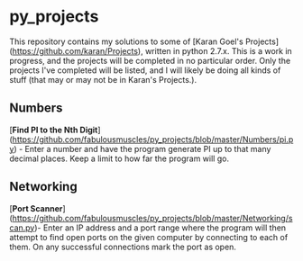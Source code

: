py_projects
========

This repository contains my solutions to some of [Karan Goel's Projects] (https://github.com/karan/Projects), written in
python 2.7.x. This is a work in progress, and the projects will be completed in no particular order. 
Only the projects I've completed will be listed, and I will likely be doing all kinds of stuff (that may or may not
be in Karan's Projects.).


Numbers
---------

[**Find PI to the Nth Digit**] (https://github.com/fabulousmuscles/py_projects/blob/master/Numbers/pi.py) - Enter a number and have the program generate PI up to that many decimal places. Keep a limit to how far the program will go.


Networking
---------

[**Port Scanner**] (https://github.com/fabulousmuscles/py_projects/blob/master/Networking/scan.py)- Enter an IP address and a port range where the program will then attempt to find open ports on the given computer by connecting to each of them. On any successful connections mark the port as open.
